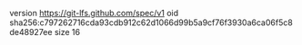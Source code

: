 version https://git-lfs.github.com/spec/v1
oid sha256:c797262716cda93cdb912c62d1066d99b5a9cf76f3930a6ca06f5c8de48927ee
size 16
